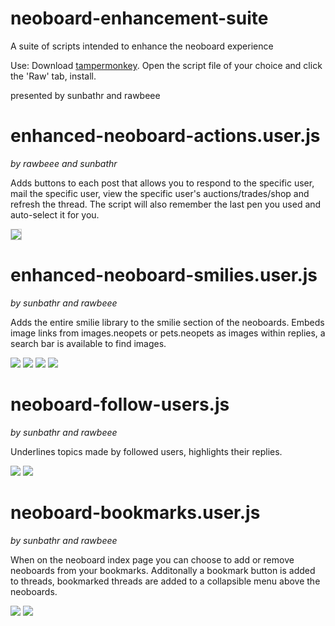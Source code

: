 # neoboard-enhancement-suite

A suite of scripts intended to enhance the neoboard experience

Use: Download <a href="https://chrome.google.com/webstore/detail/tampermonkey/dhdgffkkebhmkfjojejmpbldmpobfkfo?hl=en">tampermonkey</a>. Open the script file of your choice and click the 'Raw' tab, install.

presented by sunbathr and rawbeee

# enhanced-neoboard-actions.user.js
*by rawbeee and sunbathr*

Adds buttons to each post that allows you to respond to the specific user, mail the specific user, view the specific user's auctions/trades/shop and refresh the thread. The script will also remember the last pen you used and auto-select it for you.

<img src="https://i.imgur.com/l8tZf34.png" style="border: 1px solid #cacaca;">

# enhanced-neoboard-smilies.user.js
*by sunbathr and rawbeee*

Adds the entire smilie library to the smilie section of the neoboards. Embeds image links from images.neopets or pets.neopets as images within replies, a search bar is available to find images.

<img src="https://i.imgur.com/UOB65pz.png">

<img src="https://i.imgur.com/m3IZTio.png">

<img src="https://i.imgur.com/SItX4J4.gif">

<img src="https://i.imgur.com/Qxcsdjy.png">

# neoboard-follow-users.js
*by sunbathr and rawbeee*

Underlines topics made by followed users, highlights their replies.

<img src="https://i.imgur.com/CcEyyog.png">

<img src="https://i.imgur.com/YfJZycn.png">

# neoboard-bookmarks.user.js
*by sunbathr and rawbeee*

When on the neoboard index page you can choose to add or remove neoboards from your bookmarks. Additonally a bookmark button is added to threads, bookmarked threads are added to a collapsible menu above the neoboards.

<img src="https://i.imgur.com/ytLiz0F.png">

<img src="https://i.imgur.com/ydv6oPT.png">

